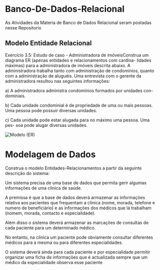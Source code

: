 # Banco-De-Dados-Relacional
As Atividades da Materia de Banco de Dados Relacional seram postadas nesse Repositorio

## Modelo Entidade Relacional

Exercício 3.5: Estudo de caso - Administradora de imóveisConstrua um diagrama ER (apenas entidades e relacionamentos com cardina-
lidades máximas) para a administradora de imóveis descrita abaixo.
A administradora trabalha tanto com administração de condomínios,
quanto com a administração de aluguéis.
Uma entrevista com o gerente da administradora resultou nas seguintes
informações:

a) A administradora administra condomínios formados por unidades con-
dominiais.

b) Cada unidade condominial é de propriedade de uma ou mais pessoas.
Uma pessoa pode possuir diversas unidades.

c) Cada unidade pode estar alugada para no máximo uma pessoa. Uma pes-
soa pode alugar diversas unidades.

![Modelo (ER)](https://user-images.githubusercontent.com/63554484/93284661-87e9c680-f7a9-11ea-82ed-c24f8a4af429.png)


# Modelagem de Dados

Construa o modelo Entidades-Relacionamentos a partir da seguinte descrição do sistema:



Um sistema precisa de uma base de dados que permita gerir algumas informações de uma clinica de saúde.

A premissa é que a base de dados deverá armazenar as informações relativa aos pacientes que frequentam a clínica (nome, morada, telefone e numero de beneficiário) e as informações dos médicos que lá trabalham (nomem, morada, contacto e especialidade).

Além disso o sistema deverá armazenar as marcações de consultas de cada paciente para um determinado médico.

No entanto, na clinica um paciente pode obviamente consultar diferentes médicos para a mesma ou para diferentes especialidades.

O sistema deverá ainda para cada paciente e por especialidade permitir organizar uma ficha de informações que é actualizada sempre que um médico da especialidade observa esse paciente
